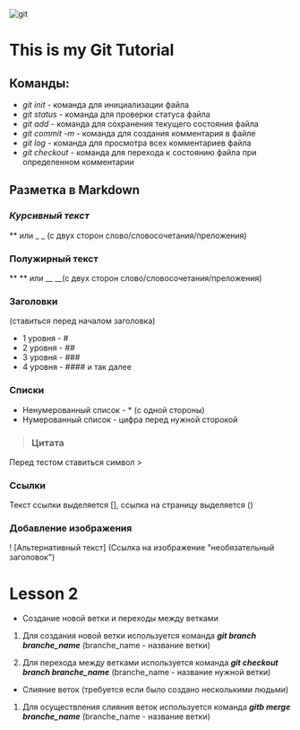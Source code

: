 ![git](git-support-algorithm-development-1.webp) 
# This is my Git Tutorial
## Команды:
* *git init* - команда для инициализации файла
* *git status* - команда для проверки статуса файла
* *git add* - команда для сохранения текущего состояния файла
* *git commit -m* - команда для создания комментария в файле
* *git log* - команда для просмотра всех комментариев файла
* *git checkout* - команда для перехода к состоянию файла при определенном комментарии

## Разметка в Markdown
### *Курсивный текст* 
 ** или _ _ (с двух сторон слово/словосочетания/преложения)
 ### **Полужирный текст**
 ** ** или __ __(с двух сторон слово/словосочетания/преложения)
 ### Заголовки 
 (ставиться перед началом заголовка)
 * 1 уровня - #
 * 2 уровня - ##
 * 3 уровня - ###
 * 4 уровня - #### и так далее
 ### Списки
 * Ненумерованный список - * (c одной стороны)
 * Нумерованный список - цифра перед нужной сторокой
 >### Цитата
 Перед тестом ставиться символ >
 ### Ссылки
Текст ссылки выделяется [], ссылка на страницу выделяется ()
### Добавление изображения 
! [Альтернативный текст] (Ссылка на изображение "необязательный заголовок")



# Lesson 2
* Создание новой ветки и переходы между ветками
1. Для создания новой ветки используется команда *__git branch branche_name__* 
(branche_name - название ветки)

2. Для перехода между ветками используется команда *__git checkout branch branche_name__* (branche_name - название нужной ветки)

* Слияние веток
(требуется если было создано несколькими людьми)
1. Для осуществления слияния веток используется команда *__gitb merge branche_name__* 
(branche_name - название ветки) 




